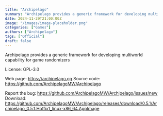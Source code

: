 ```yaml
---
title: "Archipelago"
summary: "Archipelago provides a generic framework for developing multiworld capability for game randomizers"
date: 2024-11-29T21:00:00Z
image: "/images/image-placeholder.png"
categories: ["Games"]
authors: ["Archipelago"]
tags: ["Official"]
draft: false
---
```


Archipelago provides a generic framework for developing multiworld capability for game randomizers

License: GPL-3.0

Web page: <https://archipelago.gg>
Source code: <https://github.com/ArchipelagoMW/Archipelago>

Report the bug: <https://github.com/ArchipelagoMW/Archipelago/issues/new>
Download: <https://github.com/ArchipelagoMW/Archipelago/releases/download/0.5.1/Archipelago_0.5.1.Hotfix1_linux-x86_64.AppImage>
